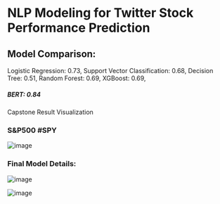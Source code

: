 # NLP Modeling for Twitter Stock Performance Prediction 

## Model Comparison:

Logistic Regression: 0.73,
Support Vector Classification: 0.68,
Decision Tree: 0.51,
Random Forest: 0.69,
XGBoost: 0.69,
##### BERT: 0.84


Capstone Result Visualization 


### S&P500 #SPY
![image](https://user-images.githubusercontent.com/114745325/194470771-19487401-0fd9-47f9-a872-072f424fd44f.png)


### Final Model Details:

![image](https://user-images.githubusercontent.com/114745325/195252223-47900fc9-aaf8-463b-ad5d-870a7eaeebe6.png)

![image](https://user-images.githubusercontent.com/114745325/195252183-83a13f40-f6c8-4456-a6f9-386c563f18cb.png)

